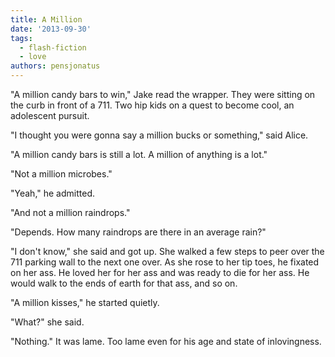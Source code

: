```yaml
---
title: A Million
date: '2013-09-30'
tags:
  - flash-fiction
  - love
authors: pensjonatus
---
```


"A million candy bars to win," Jake read the wrapper. They were sitting on the
curb in front of a 711. Two hip kids on a quest to become cool, an adolescent
pursuit.

<!-- truncate -->

"I thought you were gonna say a million bucks or something," said Alice.

"A million candy bars is still a lot. A million of anything is a lot."

"Not a million microbes."

"Yeah," he admitted.

"And not a million raindrops."

"Depends. How many raindrops are there in an average rain?"

"I don't know," she said and got up. She walked a few steps to peer over the 711
parking wall to the next one over. As she rose to her tip toes, he fixated on
her ass. He loved her for her ass and was ready to die for her ass. He would
walk to the ends of earth for that ass, and so on.

"A million kisses," he started quietly.

"What?" she said.

"Nothing." It was lame. Too lame even for his age and state of inlovingness.
